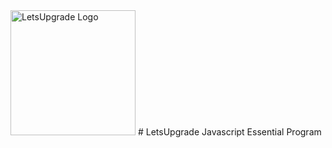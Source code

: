 
<img src="https://letsupgrade.in/assets/logo.png" alt="LetsUpgrade Logo" width="200"/>
# LetsUpgrade Javascript Essential Program